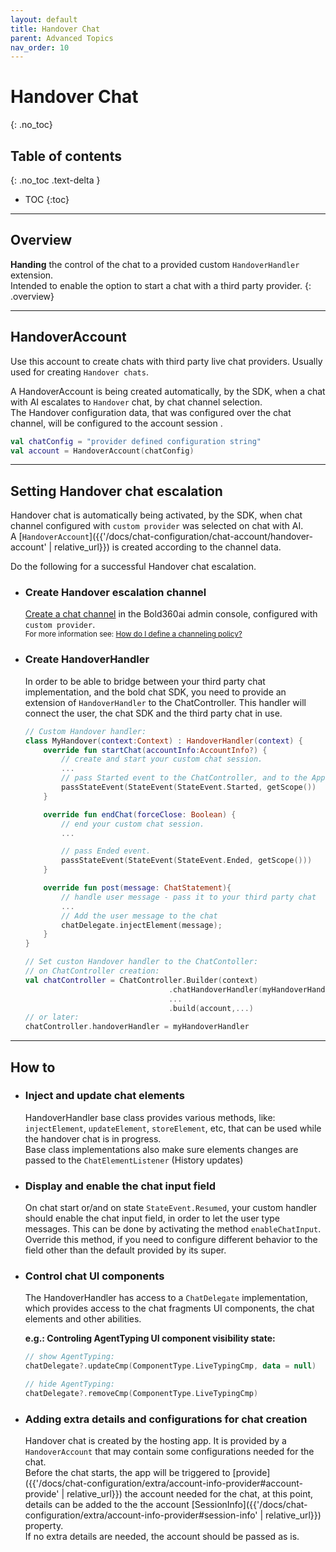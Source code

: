 ```yaml
---
layout: default
title: Handover Chat
parent: Advanced Topics
nav_order: 10
---
```


# Handover Chat
{: .no_toc}

## Table of contents
{: .no_toc .text-delta }

- TOC
{:toc}

--- 

## Overview
**Handing** the control of the chat to a provided custom `HandoverHandler` extension.   
Intended to enable the option to start a chat with a third party provider. 
{: .overview}

---

## HandoverAccount

Use this account to create chats with third party live chat providers. Usually used for creating `Handover chats`. 

A HandoverAccount is being created automatically, by the SDK, when a chat with AI escalates to `Handover` chat, by chat channel selection.   
The Handover configuration data, that was configured over the chat channel, will be configured to the account session .
  
```kotlin
val chatConfig = "provider defined configuration string"
val account = HandoverAccount(chatConfig)
```    

---

## Setting Handover chat escalation
Handover chat is automatically being activated, by the SDK, when chat channel configured with `custom provider` was selected on chat with AI.   
A [`HandoverAccount`]({{'/docs/chat-configuration/chat-account/handover-account' | relative_url}}) is created according to the channel data.

Do the following for a successful Handover chat escalation.

- ### Create Handover escalation channel
    [Create a chat channel](https://developer.bold360.com/help/EN/Bold360API/Bold360API/c_use_ww_integration.html) in the Bold360ai admin console, configured with `custom provider`.   
    <sup>For more information see: [How do I define a channeling policy?](https://support.bold360.com/bold360/help/how-do-i-define-channeling-policy)</sup>


- ### Create HandoverHandler
    In order to be able to bridge between your third party chat implementation, and the bold chat SDK, you need to provide an extension of `HandoverHandler` to the ChatController. This handler will connect the user, the chat SDK and the third party  chat in use.

    ```kotlin
    // Custom Handover handler:
    class MyHandover(context:Context) : HandoverHandler(context) {
        override fun startChat(accountInfo:AccountInfo?) {
            // create and start your custom chat session.
            ...
            // pass Started event to the ChatController, and to the App.
            passStateEvent(StateEvent(StateEvent.Started, getScope())
        }

        override fun endChat(forceClose: Boolean) {
            // end your custom chat session.
            ...

            // pass Ended event.    
            passStateEvent(StateEvent(StateEvent.Ended, getScope()))
        }

        override fun post(message: ChatStatement){
            // handle user message - pass it to your third party chat
            ...
            // Add the user message to the chat
            chatDelegate.injectElement(message);
        }
    }

    // Set custon Handover handler to the ChatContoller:
    // on ChatController creation:
    val chatController = ChatController.Builder(context)
                                    .chatHandoverHandler(myHandoverHandler)
                                    ...
                                    .build(account,...)
    // or later:
    chatController.handoverHandler = myHandoverHandler                      
    ```
<!-- Handover chat initiation flow Diagram -->

---

## How to

- ### Inject and update chat elements   
    HandoverHandler base class provides various methods, like: `injectElement`, `updateElement`, `storeElement`, etc, that can be used while the handover chat is in progress.   
    Base class implementations also make sure elements changes are passed to the `ChatElementListener` (History updates)

- ### Display and enable the chat input field
    On chat start or/and on state `StateEvent.Resumed`, your custom handler should enable the chat input field, in order to let the user type messages. This can be done by activating the method `enableChatInput`. Override this method, if you need to configure different behavior to the field other than the default provided by its super.

- ### Control chat UI components
    The HandoverHandler has access to a `ChatDelegate` implementation, which provides access to the chat fragments UI components, the chat elements and other abilities.   

    **e.g.: Controling AgentTyping UI component visibility state:**
    ```kotlin
    // show AgentTyping:
    chatDelegate?.updateCmp(ComponentType.LiveTypingCmp, data = null)

    // hide AgentTyping:
    chatDelegate?.removeCmp(ComponentType.LiveTypingCmp)
    ```

- ### Adding extra details and configurations for chat creation
    Handover chat is created by the hosting app. It is provided by a `HandoverAccount` that may contain some configurations needed for the chat.   
    Before the chat starts, the app will be triggered to [provide]({{'/docs/chat-configuration/extra/account-info-provider#account-provide' | relative_url}}) the account needed for the chat, at this point, details can be added to the the account [SessionInfo]({{'/docs/chat-configuration/extra/account-info-provider#session-info' | relative_url}}) property.   
    If no extra details are needed, the account should be passed as is.

